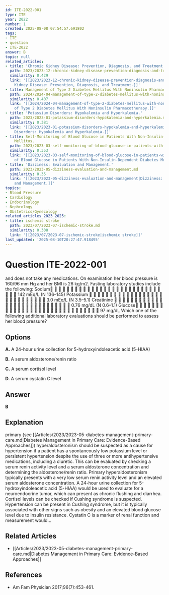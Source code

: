 ```yaml
---
id: ITE-2022-001
type: ITE
year: 2022
number: 1
created: 2025-08-08 07:54:57.691802
tags:
- ITE
- question
- ITE-2022
answer: B
topic: null
related_articles:
- title: 'Chronic Kidney Disease: Prevention, Diagnosis, and Treatment.'
  path: 2023/2023-12-chronic-kidney-disease-prevention-diagnosis-and-treatment.md
  similarity: 0.429
  link: '[[2023/2023-12-chronic-kidney-disease-prevention-diagnosis-and-treatment|Chronic
    Kidney Disease: Prevention, Diagnosis, and Treatment.]]'
- title: Management of Type 2 Diabetes Mellitus With Noninsulin Pharmacotherapy.
  path: 2024/2024-04-management-of-type-2-diabetes-mellitus-with-noninsulin-pharm.md
  similarity: 0.407
  link: '[[2024/2024-04-management-of-type-2-diabetes-mellitus-with-noninsulin-pharm|Management
    of Type 2 Diabetes Mellitus With Noninsulin Pharmacotherapy.]]'
- title: 'Potassium Disorders: Hypokalemia and Hyperkalemia.'
  path: 2023/2023-01-potassium-disorders-hypokalemia-and-hyperkalemia.md
  similarity: 0.381
  link: '[[2023/2023-01-potassium-disorders-hypokalemia-and-hyperkalemia|Potassium
    Disorders: Hypokalemia and Hyperkalemia.]]'
- title: Self-Monitoring of Blood Glucose in Patients With Non-Insulin-Dependent Diabetes
    Mellitus.
  path: 2023/2023-03-self-monitoring-of-blood-glucose-in-patients-with-non-insuli.md
  similarity: 0.353
  link: '[[2023/2023-03-self-monitoring-of-blood-glucose-in-patients-with-non-insuli|Self-Monitoring
    of Blood Glucose in Patients With Non-Insulin-Dependent Diabetes Mellitus.]]'
- title: 'Dizziness: Evaluation and Management.'
  path: 2023/2023-05-dizziness-evaluation-and-management.md
  similarity: 0.35
  link: '[[2023/2023-05-dizziness-evaluation-and-management|Dizziness: Evaluation
    and Management.]]'
topics:
- Blood Pressure
- Cardiology
- Endocrinology
- Nephrology
- Obstetrics/Gynecology
related_articles_2023_2025:
- title: ischemic stroke
  path: 2023/07/2023-07-ischemic-stroke.md
  similarity: 0.308
  link: '[[2023/07/2023-07-ischemic-stroke|ischemic stroke]]'
last_updated: '2025-08-10T20:27:47.918495'
---
```


# Question ITE-2022-001

and does not take any medications. On examination her blood pressure is 160/96 mm Hg and her BMI is 26 kg/m2. Fasting laboratory studies include the following: Sodium                              142 mEq/L (N 136–145) Potassium                             3.0 mEq/L (N 3.5–5.1) Creatinine                             0.76 mg/dL (N 0.6–1.1) Glucose                              97 mg/dL Which one of the following additional laboratory evaluations should be performed to assess her blood pressure?

## Options

**A.** A 24-hour urine collection for 5-hydroxyindoleacetic acid (5-HIAA)

**B.** A serum aldosterone/renin ratio

**C.** A serum cortisol level

**D.** A serum cystatin C level

## Answer

**B**

## Explanation

primary (see [[Articles/2023/2023-05-diabetes-management-primary-care.md|Diabetes Management in Primary Care: Evidence-Based Approaches]]) hyperaldosteronism should be suspected as a cause for hypertension if a patient has a
spontaneously low potassium level or persistent hypertension despite the use of three or more
antihypertensive medications, including a diuretic. This can be evaluated by checking a serum renin
activity level and a serum aldosterone concentration and determining the aldosterone/renin ratio. Primary
hyperaldosteronism typically presents with a very low serum renin activity level and an elevated serum
aldosterone concentration. A 24-hour urine collection for 5-hydroxyindoleacetic acid (5-HIAA) would be
used to evaluate for a neuroendocrine tumor, which can present as chronic flushing and diarrhea. Cortisol
levels can be checked if Cushing syndrome is suspected. Hypertension can be present in Cushing
syndrome, but it is typically associated with other signs such as obesity and an elevated blood glucose level
due to insulin resistance. Cystatin C is a marker of renal function and measurement would...



## Related Articles

- [[Articles/2023/2023-05-diabetes-management-primary-care.md|Diabetes Management in Primary Care: Evidence-Based Approaches]]

## References

- Am Fam Physician  2017;96(7):453-461.
